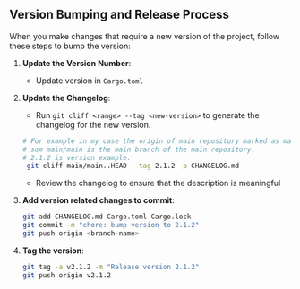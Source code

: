 ## Version Bumping and Release Process

When you make changes that require a new version of the project, follow these steps to bump the version:

1. **Update the Version Number**:
    - Update version in `Cargo.toml`

2. **Update the Changelog**:
    - Run `git cliff <range> --tag <new-version>` to generate the changelog for the new version.
   ```bash
   # For example in my case the origin of main repository marked as main,
   # som main/main is the main branch of the main repository.
   # 2.1.2 is version example.  
    git cliff main/main..HEAD --tag 2.1.2 -p CHANGELOG.md 
   ```
    - Review the changelog to ensure that the description is meaningful

3. **Add version related changes to commit**:
   ```bash
   git add CHANGELOG.md Cargo.toml Cargo.lock
   git commit -m "chore: bump version to 2.1.2"
   git push origin <branch-name>
    ```

4. **Tag the version**:
    ```bash
    git tag -a v2.1.2 -m "Release version 2.1.2"
    git push origin v2.1.2
    ```

